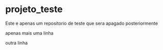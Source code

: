 # projeto_teste
Este e apenas um repositorio de teste que sera apagado posteriormente

apenas mais uma linha

outra linha
